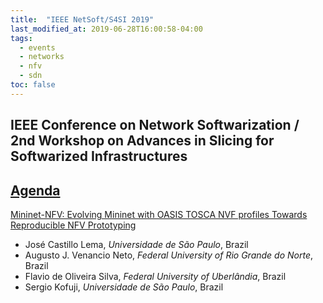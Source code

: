```yaml
---
title:  "IEEE NetSoft/S4SI 2019"
last_modified_at: 2019-06-28T16:00:58-04:00
tags:
  - events
  - networks
  - nfv
  - sdn
toc: false
---
```


## IEEE Conference on Network Softwarization / 2nd Workshop on Advances in Slicing for Softwarized Infrastructures 

## [Agenda](https://intrig.dca.fee.unicamp.br/s4si2019/agenda.html)

[Mininet-NFV: Evolving Mininet with OASIS TOSCA NVF profiles Towards Reproducible NFV Prototyping](https://ieeexplore.ieee.org/document/8806686)
 - José Castillo Lema, *Universidade de São Paulo*, Brazil
 - Augusto J. Venancio Neto, *Federal University of Rio Grande do Norte*, Brazil
 - Flavio de Oliveira Silva, *Federal University of Uberlândia*, Brazil
 - Sergio Kofuji, *Universidade de São Paulo*, Brazil

